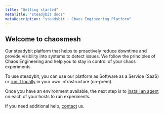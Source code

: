 ```yaml
---
title: "Getting started"
metaTitle: "steadybit docs"
metaDescription: "steadybit - Chaos Engineering Platform"
---
```


## Welcome to chaosmesh

Our steadybit platform that helps to proactively reduce downtime and provide visibility into systems to detect issues.
We follow the principles of Chaos Engineering and help you to stay in control of your chaos experiments.

To use steadybit, you can use our platform as Software as a Service (SaaS) or [run it locally](installation-platform/) in your own infrastructure (on-prem).

Once you have an environment available, the next step is to [install an agent](installation-agent/) on each of your hosts to run experiments.

If you need additional help, [contact](https://steadybit.com/contact/) us.
